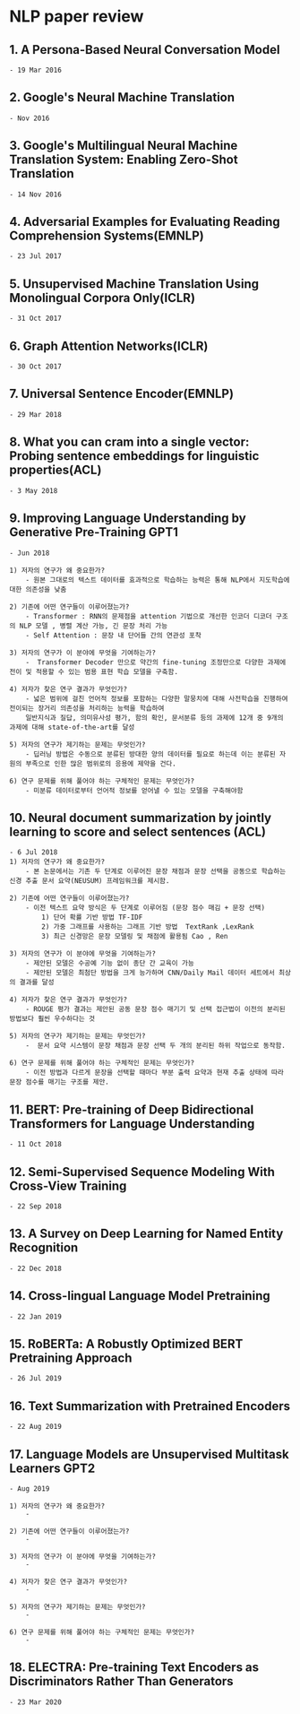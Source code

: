 # NLP paper review 

## 1. A Persona-Based Neural Conversation Model
    - 19 Mar 2016 

## 2. Google's Neural Machine Translation 
    - Nov 2016


## 3. Google's Multilingual Neural Machine Translation System: Enabling Zero-Shot Translation
    - 14 Nov 2016

## 4. Adversarial Examples for Evaluating Reading Comprehension Systems(EMNLP)
    - 23 Jul 2017

## 5. Unsupervised Machine Translation Using Monolingual Corpora Only(ICLR)
    - 31 Oct 2017

## 6. Graph Attention Networks(ICLR)
    - 30 Oct 2017

## 7. Universal Sentence Encoder(EMNLP)
    - 29 Mar 2018

## 8. What you can cram into a single vector: Probing sentence embeddings for linguistic properties(ACL)
    - 3 May 2018

## 9. Improving Language Understanding by Generative Pre-Training GPT1
    - Jun 2018
    
    1) 저자의 연구가 왜 중요한가? 
        - 원본 그대로의 텍스트 데이터를 효과적으로 학습하는 능력은 통해 NLP에서 지도학습에 대한 의존성을 낮춤
        
    2) 기존에 어떤 연구들이 이루어졌는가?
        - Transformer : RNN의 문제점을 attention 기법으로 개선한 인코더 디코더 구조의 NLP 모델 , 병렬 계산 가능, 긴 문장 처리 가능
        - Self Attention : 문장 내 단어들 간의 연관성 포착
        
    3) 저자의 연구가 이 분야에 무엇을 기여하는가?
        -  Transformer Decoder 만으로 약간의 fine-tuning 조정만으로 다양한 과제에 전이 및 적용할 수 있는 범용 표현 학습 모델을 구축함.
        
    4) 저자가 찾은 연구 결과가 무엇인가?
        - 넓은 범위에 걸친 언어적 정보를 포함하는 다양한 말뭉치에 대해 사전학습을 진행하여 전이되는 장거리 의존성을 처리하는 능력을 학습하여 
        일반지식과 질답, 의미유사성 평가, 함의 확인, 문서분류 등의 과제에 12개 중 9개의 과제에 대해 state-of-the-art를 달성
        
    5) 저자의 연구가 제기하는 문제는 무엇인가?
        - 딥러닝 방법은 수동으로 분류된 방대한 양의 데이터를 필요로 하는데 이는 분류된 자원의 부족으로 인한 많은 범위로의 응용에 제약을 건다.    
        
    6) 연구 문제를 위해 풀어야 하는 구체적인 문제는 무엇인가? 
        - 미분류 데이터로부터 언어적 정보를 얻어낼 수 있는 모델을 구축해야함

## 10. Neural document summarization by jointly learning to score and select sentences (ACL)
    - 6 Jul 2018
    1) 저자의 연구가 왜 중요한가? 
        - 본 논문에서는 기존 두 단계로 이루어진 문장 채점과 문장 선택을 공동으로 학습하는 신경 추출 문서 요약(NEUSUM) 프레임워크를 제시함.
        
    2) 기존에 어떤 연구들이 이루어졌는가?
        - 이전 텍스트 요약 방식은 두 단계로 이루어짐 (문장 점수 매김 + 문장 선택)
            1) 단어 확률 기반 방법 TF-IDF
            2) 가중 그래프를 사용하는 그래프 기반 방법  TextRank ,LexRank
            3) 최근 신경망은 문장 모델링 및 채점에 활용됨 Cao , Ren
        
    3) 저자의 연구가 이 분야에 무엇을 기여하는가?
        - 제안된 모델은 수공예 기능 없이 종단 간 교육이 가능
        - 제안된 모델은 최첨단 방법을 크게 능가하며 CNN/Daily Mail 데이터 세트에서 최상의 결과를 달성
        
    4) 저자가 찾은 연구 결과가 무엇인가?
        - ROUGE 평가 결과는 제안된 공동 문장 점수 매기기 및 선택 접근법이 이전의 분리된 방법보다 훨씬 우수하다는 것
        
    5) 저자의 연구가 제기하는 문제는 무엇인가?
        -  문서 요약 시스템이 문장 채점과 문장 선택 두 개의 분리된 하위 작업으로 동작함.
        
    6) 연구 문제를 위해 풀어야 하는 구체적인 문제는 무엇인가? 
        - 이전 방법과 다르게 문장을 선택할 때마다 부분 출력 요약과 현재 추출 상태에 따라 문장 점수를 매기는 구조를 제안.

## 11. BERT: Pre-training of Deep Bidirectional Transformers for Language Understanding
    - 11 Oct 2018

## 12. Semi-Supervised Sequence Modeling With Cross-View Training
    - 22 Sep 2018

## 13. A Survey on Deep Learning for Named Entity Recognition
    - 22 Dec 2018

## 14. Cross-lingual Language Model Pretraining
    - 22 Jan 2019

## 15. RoBERTa: A Robustly Optimized BERT Pretraining Approach
    - 26 Jul 2019

## 16. Text Summarization with Pretrained Encoders
    - 22 Aug 2019

## 17. Language Models are Unsupervised Multitask Learners GPT2 
    - Aug 2019
 
    1) 저자의 연구가 왜 중요한가? 
        - 
        
    2) 기존에 어떤 연구들이 이루어졌는가?
        - 
        
    3) 저자의 연구가 이 분야에 무엇을 기여하는가?
        - 
        
    4) 저자가 찾은 연구 결과가 무엇인가?
        -
        
    5) 저자의 연구가 제기하는 문제는 무엇인가?
        - 
        
    6) 연구 문제를 위해 풀어야 하는 구체적인 문제는 무엇인가? 
        -
        
## 18. ELECTRA: Pre-training Text Encoders as Discriminators Rather Than Generators
    - 23 Mar 2020
